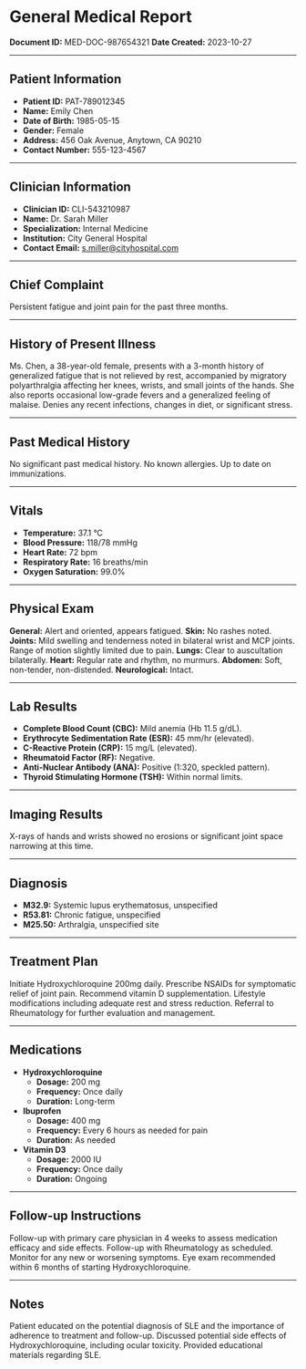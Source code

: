 # General Medical Report

**Document ID:** MED-DOC-987654321
**Date Created:** 2023-10-27

---

## Patient Information

*   **Patient ID:** PAT-789012345
*   **Name:** Emily Chen
*   **Date of Birth:** 1985-05-15
*   **Gender:** Female
*   **Address:** 456 Oak Avenue, Anytown, CA 90210
*   **Contact Number:** 555-123-4567

---

## Clinician Information

*   **Clinician ID:** CLI-543210987
*   **Name:** Dr. Sarah Miller
*   **Specialization:** Internal Medicine
*   **Institution:** City General Hospital
*   **Contact Email:** s.miller@cityhospital.com

---

## Chief Complaint

Persistent fatigue and joint pain for the past three months.

---

## History of Present Illness

Ms. Chen, a 38-year-old female, presents with a 3-month history of generalized fatigue that is not relieved by rest, accompanied by migratory polyarthralgia affecting her knees, wrists, and small joints of the hands. She also reports occasional low-grade fevers and a generalized feeling of malaise. Denies any recent infections, changes in diet, or significant stress.

---

## Past Medical History

No significant past medical history. No known allergies. Up to date on immunizations.

---

## Vitals

*   **Temperature:** 37.1 °C
*   **Blood Pressure:** 118/78 mmHg
*   **Heart Rate:** 72 bpm
*   **Respiratory Rate:** 16 breaths/min
*   **Oxygen Saturation:** 99.0%

---

## Physical Exam

**General:** Alert and oriented, appears fatigued.
**Skin:** No rashes noted.
**Joints:** Mild swelling and tenderness noted in bilateral wrist and MCP joints. Range of motion slightly limited due to pain.
**Lungs:** Clear to auscultation bilaterally.
**Heart:** Regular rate and rhythm, no murmurs.
**Abdomen:** Soft, non-tender, non-distended.
**Neurological:** Intact.

---

## Lab Results

*   **Complete Blood Count (CBC):** Mild anemia (Hb 11.5 g/dL).
*   **Erythrocyte Sedimentation Rate (ESR):** 45 mm/hr (elevated).
*   **C-Reactive Protein (CRP):** 15 mg/L (elevated).
*   **Rheumatoid Factor (RF):** Negative.
*   **Anti-Nuclear Antibody (ANA):** Positive (1:320, speckled pattern).
*   **Thyroid Stimulating Hormone (TSH):** Within normal limits.

---

## Imaging Results

X-rays of hands and wrists showed no erosions or significant joint space narrowing at this time.

---

## Diagnosis

*   **M32.9:** Systemic lupus erythematosus, unspecified
*   **R53.81:** Chronic fatigue, unspecified
*   **M25.50:** Arthralgia, unspecified site

---

## Treatment Plan

Initiate Hydroxychloroquine 200mg daily. Prescribe NSAIDs for symptomatic relief of joint pain. Recommend vitamin D supplementation. Lifestyle modifications including adequate rest and stress reduction. Referral to Rheumatology for further evaluation and management.

---

## Medications

*   **Hydroxychloroquine**
    *   **Dosage:** 200 mg
    *   **Frequency:** Once daily
    *   **Duration:** Long-term
*   **Ibuprofen**
    *   **Dosage:** 400 mg
    *   **Frequency:** Every 6 hours as needed for pain
    *   **Duration:** As needed
*   **Vitamin D3**
    *   **Dosage:** 2000 IU
    *   **Frequency:** Once daily
    *   **Duration:** Ongoing

---

## Follow-up Instructions

Follow-up with primary care physician in 4 weeks to assess medication efficacy and side effects. Follow-up with Rheumatology as scheduled. Monitor for any new or worsening symptoms. Eye exam recommended within 6 months of starting Hydroxychloroquine.

---

## Notes

Patient educated on the potential diagnosis of SLE and the importance of adherence to treatment and follow-up. Discussed potential side effects of Hydroxychloroquine, including ocular toxicity. Provided educational materials regarding SLE.